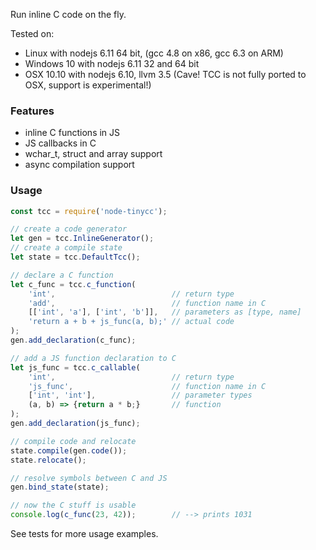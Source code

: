 Run inline C code on the fly.

Tested on:

- Linux with nodejs 6.11 64 bit, (gcc 4.8 on x86, gcc 6.3 on ARM)
- Windows 10 with nodejs 6.11 32 and 64 bit
- OSX 10.10 with nodejs 6.10, llvm 3.5 (Cave! TCC is not fully
ported to OSX, support is experimental!)

### Features

- inline C functions in JS
- JS callbacks in C
- wchar_t, struct and array support
- async compilation support

### Usage

```javascript
const tcc = require('node-tinycc');

// create a code generator
let gen = tcc.InlineGenerator();
// create a compile state
let state = tcc.DefaultTcc();

// declare a C function
let c_func = tcc.c_function(
    'int',                          // return type
    'add',                          // function name in C
    [['int', 'a'], ['int', 'b']],   // parameters as [type, name]
    'return a + b + js_func(a, b);' // actual code
);
gen.add_declaration(c_func);

// add a JS function declaration to C
let js_func = tcc.c_callable(
    'int',                          // return type
    'js_func',                      // function name in C
    ['int', 'int'],                 // parameter types
    (a, b) => {return a * b;}       // function
);
gen.add_declaration(js_func);

// compile code and relocate
state.compile(gen.code());
state.relocate();

// resolve symbols between C and JS
gen.bind_state(state);

// now the C stuff is usable
console.log(c_func(23, 42));        // --> prints 1031
```
See tests for more usage examples.
